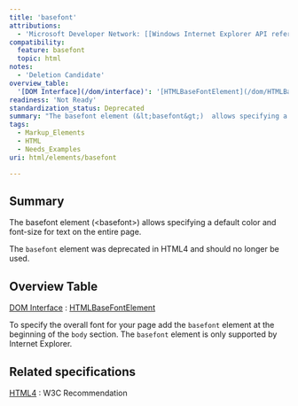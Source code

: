 ```yaml
---
title: 'basefont'
attributions:
  - 'Microsoft Developer Network: [[Windows Internet Explorer API reference](http://msdn.microsoft.com/en-us/library/ie/hh828809%28v=vs.85%29.aspx) Article]'
compatibility:
  feature: basefont
  topic: html
notes:
  - 'Deletion Candidate'
overview_table:
  '[DOM Interface](/dom/interface)': '[HTMLBaseFontElement](/dom/HTMLBaseFontElement)'
readiness: 'Not Ready'
standardization_status: Deprecated
summary: "The basefont element (&lt;basefont&gt;)  allows specifying a default color and font-size for text on the entire page. \n"
tags:
  - Markup_Elements
  - HTML
  - Needs_Examples
uri: html/elements/basefont

---
```

## Summary

The basefont element (&lt;basefont&gt;) allows specifying a default color and font-size for text on the entire page.

The `basefont` element was deprecated in HTML4 and should no longer be used.

## Overview Table

[DOM Interface](/dom/interface)
:   [HTMLBaseFontElement](/dom/HTMLBaseFontElement)

To specify the overall font for your page add the `basefont` element at the beginning of the `body` section. The `basefont` element is only supported by Internet Explorer.

## Related specifications

[HTML4](http://www.w3.org/TR/1999/REC-html401-19991224/present/graphics.html#edef-BASEFONT)
:   W3C Recommendation
